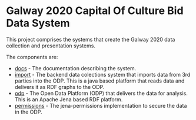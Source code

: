 # Galway 2020 Capital Of Culture Bid Data System

This project comprises the systems that create the Galway 2020 data collection and presentation systems.

The components are:

* <a href='docs/README.md'>docs</a> - The documentation describing the system. 
* <a href='import/README.md'>import</a> - The backend data colections system that imports data from 3rd parties into the ODP.  This is a java based platform that reads data and delivers it as RDF graphs to the ODP.
* <a href='odp/README.md'>odp</a> - The Open Data Platform (ODP) that delivers the data for analysis.  This is an Apache Jena based RDF platform.
* <a href='permissions/README.md'>permissions</a> - The jena-permissions implementation to secure the data in the ODP.



